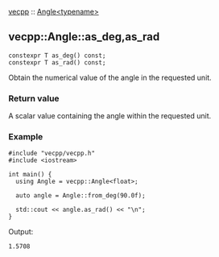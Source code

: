 [vecpp](../../../) :: [Angle<typename\>](../angle.md)
## vecpp::Angle::as_deg,as_rad

```
constexpr T as_deg() const;
constexpr T as_rad() const;
```

Obtain the numerical value of the angle in the requested unit.

### Return value

A scalar value containing the angle within the requested unit.

### Example

```
#include "vecpp/vecpp.h"
#include <iostream>

int main() {
  using Angle = vecpp::Angle<float>;

  auto angle = Angle::from_deg(90.0f);

  std::cout << angle.as_rad() << "\n";
}
```

Output:
```
1.5708
```
